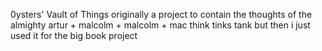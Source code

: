 0ysters' Vault of Things
originally a project to contain the thoughts of the almighty artur + malcolm + malcolm + mac think tinks tank but then i just used it for
the big book project
